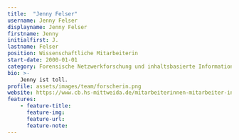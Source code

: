```yaml
---
title:  "Jenny Felser"
username: Jenny Felser
displayname: Jenny Felser
firstname: Jenny
initialfirst: J.
lastname: Felser
position: Wissenschaftliche Mitarbeiterin
start-date: 2000-01-01
category: Forensische Netzwerkforschung und inhaltsbasierte Informationsgewinnung
bio: >- 
    Jenny ist toll.   
profile: assets/images/team/forscherin.png
website: https://www.cb.hs-mittweida.de/mitarbeiterinnen-mitarbeiter-in-ihren-fachgruppen/felser-jenny/
features:
    - feature-title: 
      feature-img: 
      feature-url: 
      feature-note: 
---
```

